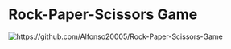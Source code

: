 # Rock-Paper-Scissors Game

![https://github.com/Alfonso20005/Rock-Paper-Scissors-Game
](imagenes/banner.JPG)
